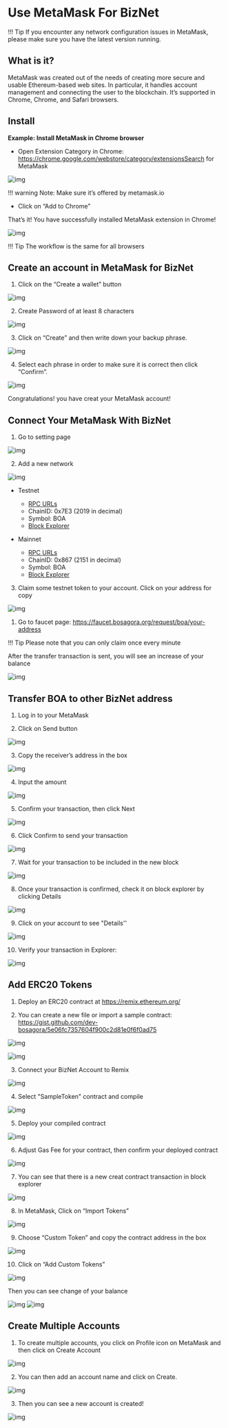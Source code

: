 # Use MetaMask For BizNet

!!! Tip
If you encounter any network configuration issues in MetaMask, please make sure you have the latest version running.

## What is it?

MetaMask was created out of the needs of creating more secure and usable Ethereum-based web sites. In particular, it handles account management and connecting the user to the blockchain.
It’s supported in Chrome, Chrome, and Safari browsers.
## Install

**Example: Install MetaMask in Chrome browser**

* Open Extension Category in Chrome: https://chrome.google.com/webstore/category/extensionsSearch for MetaMask

![img](assets/metamask01.png)

!!! warning
Note: Make sure it’s offered by metamask.io

* Click on “Add to Chrome”

That’s it! You have successfully installed MetaMask extension in Chrome!

![img](assets/metamask02.png)

!!! Tip
The workflow is the same for all browsers

## Create an account in MetaMask for BizNet

1. Click on the “Create a wallet” button

![img](assets/metamask03.png)

2. Create Password of at least 8 characters

![img](assets/metamask04.png)

3. Click on “Create” and then write down your backup phrase.

![img](assets/metamask05.png)

4. Select each phrase in order to make sure it is correct then click “Confirm”.

![img](assets/metamask06.png)

Congratulations! you have creat your MetaMask account!

## Connect Your MetaMask With BizNet

1. Go to setting page

![img](assets/metamask07.png)

2. Add a new network

![img](assets/metamask08.png)

* Testnet
  * [RPC URLs](./../../develop/rpc.md)
  * ChainID: 0x7E3 (2019 in decimal)
  * Symbol: BOA
  * [Block Explorer](https://testnet-scan.bosagora.org)

* Mainnet
  * [RPC URLs](./../../develop/rpc.md)
  * ChainID: 0x867 (2151 in decimal)
  * Symbol: BOA
  * [Block Explorer](https://scan.bosagora.org)

3. Claim some testnet token to your account. Click on your address for copy

![img](assets/metamask09.png)

1. Go to faucet page: https://faucet.bosagora.org/request/boa/your-address

!!! Tip
Please note that you can only claim once every minute

After the transfer transaction is sent, you will see an increase of your balance

![img](assets/metamask10.png)

## Transfer BOA to other BizNet address

1. Log in to your MetaMask


2. Click on Send button

![img](assets/metamask11.png)

3. Copy the receiver’s address in the box

![img](assets/metamask12.png)

4. Input the amount

![img](assets/metamask13.png)

5. Confirm your transaction, then click Next

![img](assets/metamask14.png)

6. Click Confirm to send your transaction

![img](assets/metamask15.png)

7. Wait for your transaction to be included in the new block

![img](assets/metamask16.png)

8. Once your transaction is confirmed, check it on block explorer by clicking Details

![img](assets/metamask17.png)

9.  Click on your account to see "Details''

![img](assets/metamask18.png)

10. Verify your transaction in Explorer:

![img](assets/metamask19.png)

## Add ERC20 Tokens
1. Deploy an ERC20 contract at https://remix.ethereum.org/

2. You can create a new file or import a sample contract: <https://gist.github.com/dev-bosagora/5e06fc7357604f900c2d81e0f6f0ad75>

![img](assets/metamask41.png)

![img](assets/metamask42.png)

3. Connect your BizNet Account to Remix

![img](assets/metamask43.png)

4. Select "SampleToken" contract and compile

![img](assets/metamask44.png)

5. Deploy your compiled contract

![img](assets/metamask45.png)

6. Adjust Gas Fee for your contract, then confirm your deployed contract

![img](assets/metamask45.png)

7. You can see that there is a new creat contract transaction in block explorer

![img](assets/metamask19.png)

8. In MetaMask, Click on “Import Tokens”

![img](assets/metamask46.png)

9. Choose “Custom Token” and copy the contract address in the box

![img](assets/metamask47.png)

10.  Click on “Add Custom Tokens”

![img](assets/metamask48.png)

Then you can see change of your balance

![img](assets/metamask49.png)
![img](assets/metamask50.png)

## Create Multiple Accounts

1. To create multiple accounts, you click on Profile icon on MetaMask and then click on Create Account

![img](assets/metamask30.png)

2. You can then add an account name and click on Create.

![img](assets/metamask31.png)

3. Then you can see a new account is created!

![img](assets/metamask32.png)

